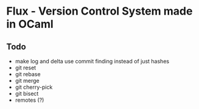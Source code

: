 # Flux - Version Control System made in OCaml

## Todo

- make log and delta use commit finding instead of just hashes
- git reset
- git rebase
- git merge
- git cherry-pick
- git bisect
- remotes (?)
